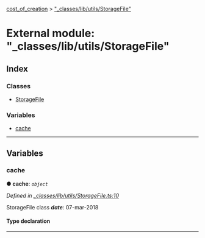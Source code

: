 [cost_of_creation](../README.md) > ["_classes/lib/utils/StorageFile"](../modules/__classes_lib_utils_storagefile_.md)



# External module: "_classes/lib/utils/StorageFile"

## Index

### Classes

* [StorageFile](../classes/__classes_lib_utils_storagefile_.storagefile.md)


### Variables

* [cache](__classes_lib_utils_storagefile_.md#cache)



---
## Variables
<a id="cache"></a>

###  cache

**●  cache**:  *`object`* 

*Defined in [_classes/lib/utils/StorageFile.ts:10](https://github.com/codeartisticninja/cost_of_creation/blob/5dc4a7e/src/script/_classes/lib/utils/StorageFile.ts#L10)*



StorageFile class
*__date__*: 07-mar-2018


#### Type declaration


[index: `string`]: [StorageFile](../classes/__classes_lib_utils_storagefile_.storagefile.md)






___


